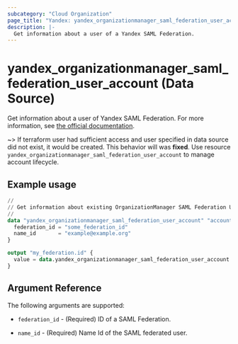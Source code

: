 ```yaml
---
subcategory: "Cloud Organization"
page_title: "Yandex: yandex_organizationmanager_saml_federation_user_account"
description: |-
  Get information about a user of a Yandex SAML Federation.
---
```


# yandex_organizationmanager_saml_federation_user_account (Data Source)

Get information about a user of Yandex SAML Federation. For more information, see [the official documentation](https://yandex.cloud/docs/organization/operations/federations/integration-common).

~> If terraform user had sufficient access and user specified in data source did not exist, it would be created. This behavior will was **fixed**. Use resource `yandex_organizationmanager_saml_federation_user_account` to manage account lifecycle.

## Example usage

```terraform
//
// Get information about existing OrganizationManager SAML Federation User Account.
//
data "yandex_organizationmanager_saml_federation_user_account" "account" {
  federation_id = "some_federation_id"
  name_id       = "example@example.org"
}

output "my_federation.id" {
  value = data.yandex_organizationmanager_saml_federation_user_account.account.id
}
```

## Argument Reference

The following arguments are supported:

* `federation_id` - (Required) ID of a SAML Federation.

* `name_id` - (Required) Name Id of the SAML federated user.
